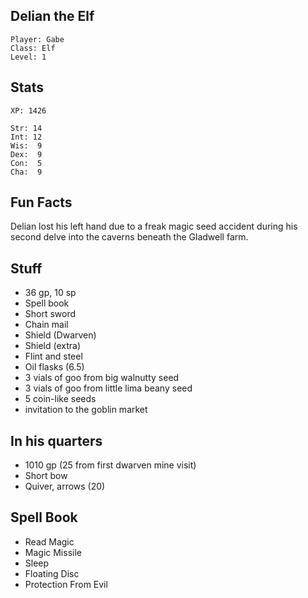 
## Delian the Elf

    Player: Gabe
    Class: Elf
    Level: 1

## Stats

    XP: 1426

    Str: 14
    Int: 12
    Wis:  9
    Dex:  9
    Con:  5
    Cha:  9

## Fun Facts

Delian lost his left hand due to a freak magic seed accident during his second
delve into the caverns beneath the Gladwell farm.

## Stuff

* 36 gp, 10 sp
* Spell book
* Short sword
* Chain mail
* Shield (Dwarven)
* Shield (extra)
* Flint and steel
* Oil flasks (6.5)
* 3 vials of goo from big walnutty seed
* 3 vials of goo from little lima beany seed
* 5 coin-like seeds
* invitation to the goblin market

## In his quarters

* 1010 gp (25 from first dwarven mine visit)
* Short bow
* Quiver, arrows (20)

## Spell Book

* Read Magic
* Magic Missile
* Sleep
* Floating Disc
* Protection From Evil
